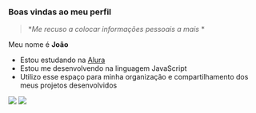 ### Boas vindas ao meu perfil
> **Me recuso a colocar informações pessoais a mais* *

Meu nome é **João**

- Estou estudando na [Alura](https://www.alura.com.br)
- Estou me desenvolvendo na linguagem JavaScript
- Utilizo esse espaço para minha organização e compartilhamento dos meus projetos desenvolvidos

![](https://img.shields.io/badge/JavaScript-323330?style=for-the-badge&logo=javascript&logoColor=F7DF1E)  [![](https://img.shields.io/badge/Instagram-E4405F?style=for-the-badge&logo=instagram&logoColor=white)](https://www.instagram.com/aluraonline/)
